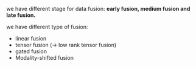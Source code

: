 

we have different stage for data fusion: **early fusion, medium fusion and late fusion.** 

we have different type of fusion: 
- linear fusion
- tensor fusion ($\to$ low rank tensor fusion) 
- gated fusion
- Modality-shifted fusion
